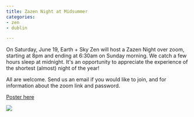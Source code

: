 ```yaml
---
title: Zazen Night at Midsummer
categories:
- zen
- dublin

---
```

On Saturday, June 19, Earth + Sky Zen will host a Zazen Night over zoom, starting at 8pm and ending at 6:30am on Sunday morning. We catch a few hours sleep at midnight. It's an opportunity to appreciate the experience of the shortest (almost) night of the year!

All are welcome. Send us an email if you would like to join, and for information about the zoom link and password.

[Poster here](https://zenireland.s3.eu-west-1.amazonaws.com/Zazen_Night.pdf "Poster here")

![](https://zenireland.s3.eu-west-1.amazonaws.com/Zazen_Night.jpg)